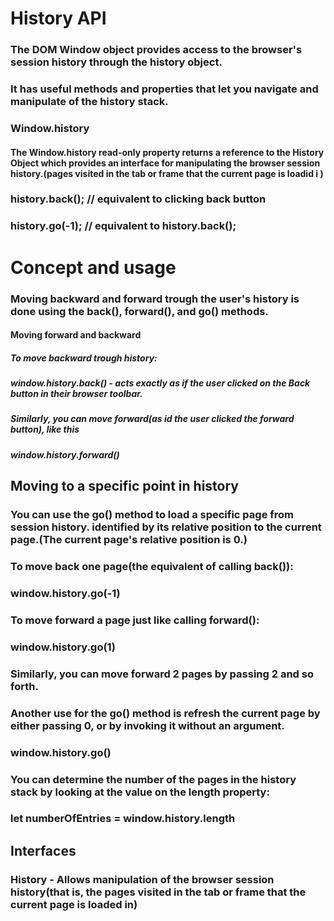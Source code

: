 # History API
### The DOM Window object provides access to the browser's session history through the history object.
### It has useful methods and properties that let you navigate and manipulate of the history stack.

### Window.history 
#### The Window.history read-only property returns a reference to the History Object which provides an interface for manipulating the browser session history.(pages visited in the tab or frame that the current page is loadid i )
### history.back();     // equivalent to clicking back button
### history.go(-1);     // equivalent to history.back();

# Concept and usage
### Moving backward and forward trough the user's history is done using the back(), forward(), and go() methods.

#### Moving forward and backward
##### To move backward trough history:
##### window.history.back() - acts exactly as if the user clicked on the Back button in their browser toolbar.

##### Similarly, you can move forward(as id the user clicked the forward button), like this
##### window.history.forward()

## Moving to a specific point in history
### You can use the go() method to load a specific page from session history. identified by its relative position to the current page.(The current page's relative position is 0.)
### To move back one page(the equivalent of calling back()):
### window.history.go(-1)
### To move forward a page just like calling forward():
### window.history.go(1)
### Similarly, you can move forward 2 pages by passing 2 and so forth.
### Another use for the go() method is refresh the current page by either passing 0, or by invoking it without an argument.
### window.history.go()

### You can determine the number of the pages in the history stack by looking at the value on the length property:
### let numberOfEntries = window.history.length

## Interfaces
### History - Allows manipulation of the browser session history(that is, the pages visited in the tab or frame that the current page is loaded in)
